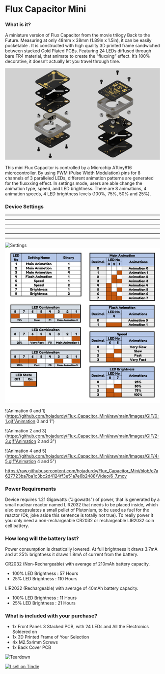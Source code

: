 # Flux Capacitor Mini

### What is it?
A miniature version of Flux Capacitor from the movie trilogy Back to the Future. Measuring at only 48mm x 38mm (1.89in x 1.5in), it can be easily pocketable . It is constructed with high quality 3D printed frame sandwiched between stacked Gold Plated PCBs. Featuring 24 LEDs diffused through bare FR4 material, that animate to create the “fluxxing” effect. It’s 100% decorative, it doesn’t actually let you travel through time.

![LED Numbers](/Images/Renders/FC_Exploded_View.png)

This mini Flux Capacitor is controlled by a Microchip ATtiny816 microcontroller. By using PWM (Pulse Width Modulation) pins for 8 channels of 3 paralleled LEDs, different animation patterns are generated for the fluxxxing effect. In settings mode, users are able change the animation type, speed, and LED brightness. There are 8 animations, 4 animation speeds, 4 LED brightness levels (100%, 75%, 50% and 25%). 

### Device Settings
-----------------------
------------------------
-----------------------
------------------------
-----------------------
------------------------

![Settings](/Images/Featured/Flux_Capacitor_Mini_Front_Settings.png)
![Settings](/Images/Settings.png)

![Animation 0 and 1](https://github.com/hojadurdy/Flux_Capacitor_Mini/raw/main/Images/GIF/0-1.gif"Animation 0 and 1")

![Animation 2 and 3](https://github.com/hojadurdy/Flux_Capacitor_Mini/raw/main/Images/GIF/2-3.gif"Animation 2 and 3")

![Animation 4 and 5](https://github.com/hojadurdy/Flux_Capacitor_Mini/raw/main/Images/GIF/4-5.gif"Animation 4 and 5")

https://raw.githubusercontent.com/hojadurdy/Flux_Capacitor_Mini/blob/e7a627723ba7ba1c3bc2d4124ff3e51a7e6b2488/Video/6-7.mov

### Power Requirements
Device requires 1.21 Gigawatts ("Jigowatts") of power, that is generated by a small nuclear reactor named LIR2032 that needs to be placed inside, which also encapsulates a small pellet of Plutonium, to be used as fuel for the reactor (Ok, joke aside this sentence is totally not true). To really power it you only need a non-rechargeable CR2032 or rechargeable LIR2032 coin cell battery.

### How long will the battery last?
Power consumption is drastically lowered. At full brightness it draws 3.7mA and at 25% brightness it draws 1.8mA of current from the battery. 

CR2032 (Non-Rechargeable) with average of 210mAh battery capacity.

- 100% LED Brightness :  57 Hours
- 25%  LED Brightness :  110 Hours

LIR2032 (Rechargeable) with average of 40mAh battery capacity.

- 100% LED Brightness :  11 Hours
- 25%  LED Brightness :  21 Hours

### What is included with your purchase?
- 1x Front Panel. 3 Stacked PCB, with 24 LEDs and All the Electronics Soldered on
- 1x 3D Printed Frame of Your Selection
- 4x M2.5x4mm Screws
- 1x Back Cover PCB

![Teardown](/Images/Featured/Flux_Capacitor_Mini_Teardown.png)

<a href="https://www.tindie.com/stores/curiousdesignlabs/?ref=offsite_badges&utm_source=sellers_Hojadurdy&utm_medium=badges&utm_campaign=badge_large"><img src="https://d2ss6ovg47m0r5.cloudfront.net/badges/tindie-larges.png" alt="I sell on Tindie" width="200" height="104"></a>
